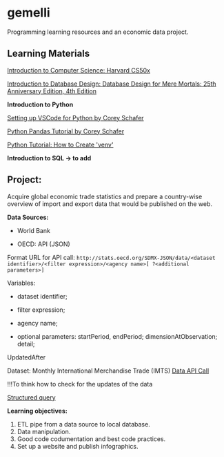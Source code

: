 # gemelli
Programming learning resources and an economic data project.

## Learning Materials


[Introduction to Computer Science: Harvard CS50x](https://cs50.harvard.edu/x/2021/)

[Introduction to Database Design: Database Design for Mere Mortals: 25th Anniversary Edition, 4th Edition](https://3lib.net/book/16352060/f49fed)

**Introduction to Python**

[Setting up VSCode for Python by Corey Schafer](https://www.youtube.com/watch?v=-nh9rCzPJ20&t=74s)

[Python Pandas Tutorial by Corey Schafer](https://www.youtube.com/watch?v=ZyhVh-qRZPA&list=PL-osiE80TeTsWmV9i9c58mdDCSskIFdDS)

[Python Tutorial: How to Create 'venv'](https://www.youtube.com/watch?v=Kg1Yvry_Ydk)

**Introduction to SQL -> to add**

## Project:

Acquire global economic trade statistics and prepare a country-wise overview of import and export data that would be published on the web.

**Data Sources:**

- World Bank 

- OECD: API (JSON)

Format URL for API call: `http://stats.oecd.org/SDMX-JSON/data/<dataset identifier>/<filter expression>/<agency name>[ ?<additional parameters>]`

Variables: 
- dataset identifier; 
- filter expression;
- agency name;

- optional parameters: startPeriod, endPeriod; dimensionAtObservation; detail;

UpdatedAfter
  
Dataset: Monthly International Merchandise Trade (IMTS)
[Data API Call](https://stats.oecd.org/SDMX-JSON/data/MEI_TRD/XTEXVA01+XTIMVA01+XTNTVA01.AUS+AUT+BEL+CAN+CHL+COL+CRI+CZE+DNK+EST+FIN+FRA+DEU+GRC+HUN+ISL+IRL+ISR+ITA+JPN+KOR+LVA+LTU+LUX+MEX+NLD+NZL+NOR+POL+PRT+SVK+SVN+ESP+SWE+CHE+TUR+GBR+USA+EA19+EU27_2020+G-7+OECD+NMEC+ARG+BRA+CHN+IND+IDN+RUS+SAU+ZAF+BRIICS.CXMLSA+CXML+NCMLSA+NCML+GPSA+GYSA.M/all?startTime=2014-01&endTime=2021-08&pid=27d76367-1c01-4c81-962a-2dc28bb01fc6)

!!!To think how to check for the updates of the data

[Structured query](https://stats.oecd.org/restsdmx/sdmx.ashx/GetDataStructure/MEI_TRD?pid=27d76367-1c01-4c81-962a-2dc28bb01fc6)
  
  
  
  
**Learning objectives:**
1. ETL pipe from a data source to local database.
2. Data manipulation.
3. Good code codumentation and best code practices.
4. Set up a website and publish infographics.



